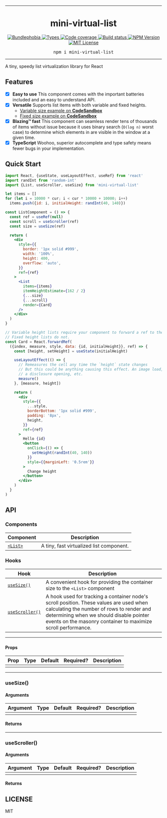 <hr>
<div align="center">
  <h1 align="center">
    mini-virtual-list
  </h1>
</div>

<p align="center">
  <a href="https://bundlephobia.com/result?p=mini-virtual-list">
    <img alt="Bundlephobia" src="https://img.shields.io/bundlephobia/minzip/mini-virtual-list?style=for-the-badge&labelColor=24292e">
  </a>
  <a aria-label="Types" href="https://www.npmjs.com/package/mini-virtual-list">
    <img alt="Types" src="https://img.shields.io/npm/types/mini-virtual-list?style=for-the-badge&labelColor=24292e">
  </a>
  <a aria-label="Code coverage report" href="https://codecov.io/gh/jaredLunde/mini-virtual-list">
    <img alt="Code coverage" src="https://img.shields.io/codecov/c/gh/jaredLunde/mini-virtual-list?style=for-the-badge&labelColor=24292e">
  </a>
  <a aria-label="Build status" href="https://travis-ci.com/jaredLunde/mini-virtual-list">
    <img alt="Build status" src="https://img.shields.io/travis/com/jaredLunde/mini-virtual-list?style=for-the-badge&labelColor=24292e">
  </a>
  <a aria-label="NPM version" href="https://www.npmjs.com/package/mini-virtual-list">
    <img alt="NPM Version" src="https://img.shields.io/npm/v/mini-virtual-list?style=for-the-badge&labelColor=24292e">
  </a>
  <a aria-label="License" href="https://jaredlunde.mit-license.org/">
    <img alt="MIT License" src="https://img.shields.io/npm/l/mini-virtual-list?style=for-the-badge&labelColor=24292e">
  </a>
</p>

<pre align="center">npm i mini-virtual-list</pre>
<hr>

A tiny, speedy list virtualization library for React

## Features

- [x] **Easy to use** This component comes with the important batteries included and an easy to understand API.
- [x] **Versatile** Supports list items with both variable and fixed heights.
  - [Variable size example on **CodeSandbox**](https://codesandbox.io/s/mini-virtual-list-example-r7fxt?file=/src/App.js)
  - [Fixed size example on **CodeSandbox**](https://codesandbox.io/s/mini-virtual-list-fixed-example-q96ty?file=/src/App.js)
- [x] **Blazing™ fast** This component can seamless render tens of thousands of items without issue because it uses binary search (`O(log n)` worst case) to determine which elements in are visible in the window at a given time.
- [x] **TypeScript** Woohoo, superior autocomplete and type safety means fewer bugs in your implementation.

## Quick Start

```jsx harmony
import React, {useState, useLayoutEffect, useRef} from 'react'
import randInt from 'random-int'
import {List, useScroller, useSize} from 'mini-virtual-list'

let items = []
for (let i = 10000 * cur; i < cur * 10000 + 10000; i++)
  items.push({id: i, initialHeight: randInt(40, 140)})

const ListComponent = () => {
  const ref = useRef(null)
  const scroll = useScroller(ref)
  const size = useSize(ref)

  return (
    <div
      style={{
        border: '1px solid #999',
        width: '100%',
        height: 400,
        overflow: 'auto',
      }}
      ref={ref}
    >
      <List
        items={items}
        itemHeightEstimate={162 / 2}
        {...size}
        {...scroll}
        render={Card}
      />
    </div>
  )
}

// Variable height lists require your component to forward a ref to the container.
// Fixed height lists do not.
const Card = React.forwardRef(
  ({index, measure, style, data: {id, initialHeight}}, ref) => {
    const [height, setHeight] = useState(initialHeight)

    useLayoutEffect(() => {
      // Remeasures the cell any time the `height` state changes
      // But this could be anything causing this effect. An image load,
      // a disclosure opening, etc.
      measure()
    }, [measure, height])

    return (
      <div
        style={{
          ...style,
          borderBottom: '1px solid #999',
          padding: '8px',
          height,
        }}
        ref={ref}
      >
        Hello {id}
        <button
          onClick={() => {
            setHeight(randInt(40, 140))
          }}
          style={{marginLeft: '0.5rem'}}
        >
          Change height
        </button>
      </div>
    )
  }
)
```

## API

### Components

| Component         | Description                              |
| ----------------- | ---------------------------------------- |
| [`<List>`](#list) | A tiny, fast virtualized list component. |

### Hooks

| Hook                            | Description                                                                                                                                                                                                                                     |
| ------------------------------- | ----------------------------------------------------------------------------------------------------------------------------------------------------------------------------------------------------------------------------------------------- |
| [`useSize()`](#usesize)         | A convenient hook for providing the container size to the `<List>` component                                                                                                                                                                    |
| [`useScroller()`](#usescroller) | A hook used for tracking a container node's scroll position. These values are used when calculating the number of rows to render and determining when we should disable pointer events on the masonry container to maximize scroll performance. |

---

### <List>

#### Props

| Prop | Type | Default | Required? | Description |
| ---- | ---- | ------- | --------- | ----------- |
|      |      |         |           |             |

---

### useSize()

#### Arguments

| Argument | Type | Default | Required? | Description |
| -------- | ---- | ------- | --------- | ----------- |
|          |      |         |           |             |

#### Returns

---

### useScroller()

#### Arguments

| Argument | Type | Default | Required? | Description |
| -------- | ---- | ------- | --------- | ----------- |
|          |      |         |           |             |

#### Returns

## LICENSE

MIT
